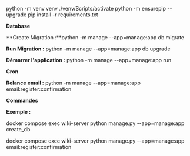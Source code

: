 python -m venv venv
./venv/Scripts/activate
python -m ensurepip --upgrade
pip install -r requirements.txt


**Database** 

**Create Migration :**python -m manage --app=manage:app db migrate

**Run Migration :** python -m manage --app=manage:app db upgrade

**Démarrer l'application :** python -m manage --app=manage:app run


**Cron**

**Relance email :** python -m manage --app=manage:app email:register:confirmation


**Commandes**

**Exemple :** 

docker compose exec wiki-server python manage.py --app=manage:app create_db

docker compose exec wiki-server python manage.py --app=manage:app email:register:confirmation